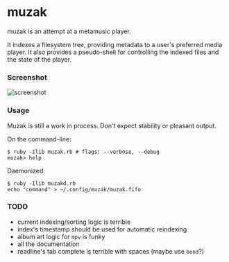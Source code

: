 muzak
=====

muzak is an attempt at a metamusic player.

It indexes a filesystem tree, providing metadata to a user's preferred media
player. It also provides a pseudo-shell for controlling the indexed files
and the state of the player.

### Screenshot

![screenshot](https://sr.ht/A-oS.png)

### Usage

Muzak is still a work in process. Don't expect stability or pleasant output.

On the command-line:

```shell
$ ruby -Ilib muzak.rb # flags: --verbose, --debug
muzak> help
```

Daemonized:

```shell
$ ruby -Ilib muzakd.rb
echo "command" > ~/.config/muzak/muzak.fifo
```

### TODO

* current indexing/sorting logic is terrible
* index's timestamp should be used for automatic reindexing
* album art logic for `mpv` is funky
* all the documentation
* readline's tab complete is terrible with spaces (maybe use `bond`?)

